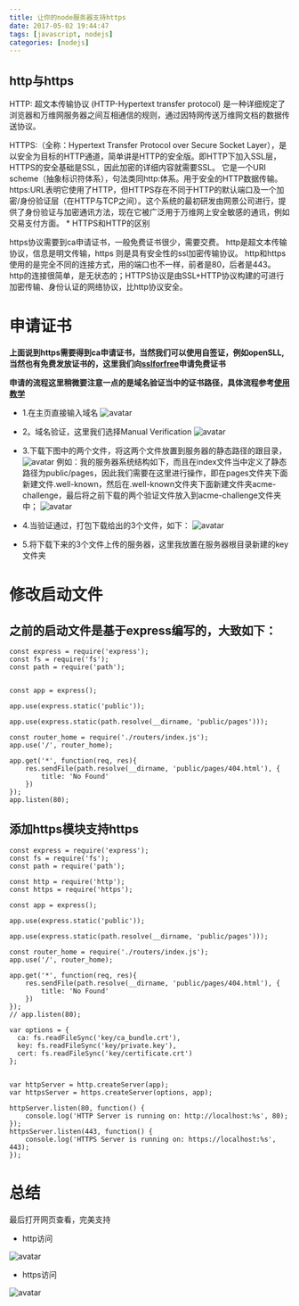 ```yaml
---
title: 让你的node服务器支持https
date: 2017-05-02 19:44:47
tags: [javascript, nodejs]
categories: [nodejs]
---
```

## http与https


HTTP: 超文本传输协议 (HTTP-Hypertext transfer protocol) 是一种详细规定了浏览器和万维网服务器之间互相通信的规则，通过因特网传送万维网文档的数据传送协议。

HTTPS:（全称：Hypertext Transfer Protocol over Secure Socket Layer），是以安全为目标的HTTP通道，简单讲是HTTP的安全版。即HTTP下加入SSL层，HTTPS的安全基础是SSL，因此加密的详细内容就需要SSL。 它是一个URI scheme（抽象标识符体系），句法类同http:体系。用于安全的HTTP数据传输。https:URL表明它使用了HTTP，但HTTPS存在不同于HTTP的默认端口及一个加密/身份验证层（在HTTP与TCP之间）。这个系统的最初研发由网景公司进行，提供了身份验证与加密通讯方法，现在它被广泛用于万维网上安全敏感的通讯，例如交易支付方面。
*
HTTPS和HTTP的区别

https协议需要到ca申请证书，一般免费证书很少，需要交费。
http是超文本传输协议，信息是明文传输，https 则是具有安全性的ssl加密传输协议。
http和https使用的是完全不同的连接方式，用的端口也不一样，前者是80，后者是443。
http的连接很简单，是无状态的；HTTPS协议是由SSL+HTTP协议构建的可进行加密传输、身份认证的网络协议，比http协议安全。

# 申请证书

**上面说到https需要得到ca申请证书，当然我们可以使用自签证，例如openSLL,当然也有免费发放证书的，这里我们向[sslforfree](https://www.sslforfree.com)申请免费证书**

**申请的流程这里稍微要注意一点的是域名验证当中的证书路径，具体流程参考[使用教学](http://www.chinaz.com/web/2016/0216/504896.shtml)**

+ 1.在主页直接输入域名
![avatar](https://raw.githubusercontent.com/hustchenshu/static_source/master/blog/images//cer_1.png)

+ 2。域名验证，这里我们选择Manual Verification
![avatar](https://raw.githubusercontent.com/hustchenshu/static_source/master/blog/images//cer-2.png)

+ 3.下载下图中的两个文件，将这两个文件放置到服务器的静态路径的跟目录，
![avatar](https://raw.githubusercontent.com/hustchenshu/static_source/master/blog/images//cer-3.png)
例如：我的服务器系统结构如下，而且在index文件当中定义了静态路径为public/pages，因此我们需要在这里进行操作，即在pages文件夹下面新建文件.well-known，然后在.well-known文件夹下面新建文件夹acme-challenge，最后将之前下载的两个验证文件放入到acme-challenge文件夹中；
![avatar](https://raw.githubusercontent.com/hustchenshu/static_source/master/blog/images//cer-4.png)
+ 4.当验证通过，打包下载给出的3个文件，如下：
![avatar](https://raw.githubusercontent.com/hustchenshu/static_source/master/blog/images//cer-5.png)
+ 5.将下载下来的3个文件上传的服务器，这里我放置在服务器根目录新建的key文件夹

# 修改启动文件

## 之前的启动文件是基于express编写的，大致如下：
```
const express = require('express');
const fs = require('fs');
const path = require('path');


const app = express();

app.use(express.static('public'));

app.use(express.static(path.resolve(__dirname, 'public/pages')));

const router_home = require('./routers/index.js');
app.use('/', router_home);

app.get('*', function(req, res){
    res.sendFile(path.resolve(__dirname, 'public/pages/404.html'), {
        title: 'No Found'
    })
});
app.listen(80);
```

## 添加https模块支持https
```
const express = require('express');
const fs = require('fs');
const path = require('path');

const http = require('http');
const https = require('https');

const app = express();

app.use(express.static('public'));

app.use(express.static(path.resolve(__dirname, 'public/pages')));

const router_home = require('./routers/index.js');
app.use('/', router_home);

app.get('*', function(req, res){
    res.sendFile(path.resolve(__dirname, 'public/pages/404.html'), {
        title: 'No Found'
    })
});
// app.listen(80);

var options = {
  ca: fs.readFileSync('key/ca_bundle.crt'),
  key: fs.readFileSync('key/private.key'),
  cert: fs.readFileSync('key/certificate.crt')
};


var httpServer = http.createServer(app);
var httpsServer = https.createServer(options, app);

httpServer.listen(80, function() {
    console.log('HTTP Server is running on: http://localhost:%s', 80);
});
httpsServer.listen(443, function() {
    console.log('HTTPS Server is running on: https://localhost:%s', 443);
});

```

# 总结
最后打开网页查看，完美支持

+ http访问

![avatar](https://raw.githubusercontent.com/hustchenshu/static_source/master/blog/images//cer-6.png)

+ https访问

![avatar](https://raw.githubusercontent.com/hustchenshu/static_source/master/blog/images//cer-7.png)





